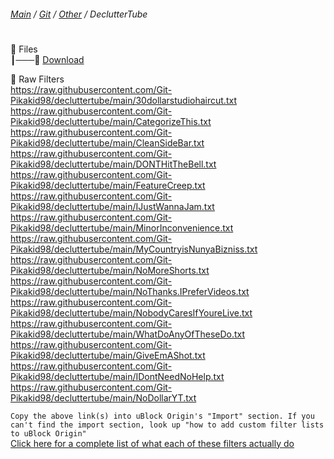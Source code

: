 ﻿###### [Main](https://pikakid98.github.io) / [Git](https://git-pikakid98.github.io) / [Other](https://git-pikakid98.github.io/other) / DeclutterTube
<h1></h1>

📂 Files
\
┃───📄 [Download](https://github.com/Git-Pikakid98/decluttertube/archive/refs/heads/main.zip)

📂 Raw Filters
\
https://raw.githubusercontent.com/Git-Pikakid98/decluttertube/main/30dollarstudiohaircut.txt
\
https://raw.githubusercontent.com/Git-Pikakid98/decluttertube/main/CategorizeThis.txt
\
https://raw.githubusercontent.com/Git-Pikakid98/decluttertube/main/CleanSideBar.txt
\
https://raw.githubusercontent.com/Git-Pikakid98/decluttertube/main/DONTHitTheBell.txt
\
https://raw.githubusercontent.com/Git-Pikakid98/decluttertube/main/FeatureCreep.txt
\
https://raw.githubusercontent.com/Git-Pikakid98/decluttertube/main/IJustWannaJam.txt
\
https://raw.githubusercontent.com/Git-Pikakid98/decluttertube/main/MinorInconvenience.txt
\
https://raw.githubusercontent.com/Git-Pikakid98/decluttertube/main/MyCountryisNunyaBizniss.txt
\
https://raw.githubusercontent.com/Git-Pikakid98/decluttertube/main/NoMoreShorts.txt
\
https://raw.githubusercontent.com/Git-Pikakid98/decluttertube/main/NoThanks.IPreferVideos.txt
\
https://raw.githubusercontent.com/Git-Pikakid98/decluttertube/main/NobodyCaresIfYoureLive.txt
\
https://raw.githubusercontent.com/Git-Pikakid98/decluttertube/main/WhatDoAnyOfTheseDo.txt
\
https://raw.githubusercontent.com/Git-Pikakid98/decluttertube/main/GiveEmAShot.txt
\
https://raw.githubusercontent.com/Git-Pikakid98/decluttertube/main/IDontNeedNoHelp.txt
\
https://raw.githubusercontent.com/Git-Pikakid98/decluttertube/main/NoDollarYT.txt

`Copy the above link(s) into uBlock Origin's "Import" section. If you can't find the import section, look up "how to add custom filter lists to uBlock Origin"`
\
[Click here for a complete list of what each of these filters actually do](https://github.com/Git-Pikakid98/decluttertube/#what-even-are-these-filters)

